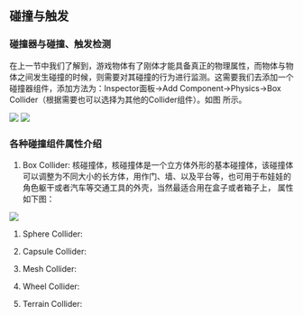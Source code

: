## 碰撞与触发

### 碰撞器与碰撞、触发检测

在上一节中我们了解到，游戏物体有了刚体才能具备真正的物理属性，而物体与物体之间发生碰撞的时候，则需要对其碰撞的行为进行监测。这需要我们去添加一个碰撞器组件，添加方法为：Inspector面板->Add Component->Physics->Box Collider（根据需要也可以选择为其他的Collider组件）。如图 所示。

![](https://nts.newbieol.com/static/k25/02_%E6%B8%B8%E6%88%8F%E5%BC%95%E6%93%8E%E6%A0%B8%E5%BF%83/11_%E7%89%A9%E7%90%86%E7%B3%BB%E7%BB%9F_%E7%A2%B0%E6%92%9E/img/%E5%9B%BE%E7%89%878.png)
![](https://nts.newbieol.com/static/k25/02_%E6%B8%B8%E6%88%8F%E5%BC%95%E6%93%8E%E6%A0%B8%E5%BF%83/11_%E7%89%A9%E7%90%86%E7%B3%BB%E7%BB%9F_%E7%A2%B0%E6%92%9E/img/%E5%9B%BE%E7%89%879.png)

### 各种碰撞组件属性介绍

1. Box Collider: 核碰撞体，核碰撞体是一个立方体外形的基本碰撞体，该碰撞体可以调整为不同大小的长方体，用作门、墙、以及平台等，也可用于布娃娃的角色躯干或者汽车等交通工具的外壳，当然最适合用在盒子或者箱子上， 属性如下图：

![](https://nts.newbieol.com/static/k25/02_%E6%B8%B8%E6%88%8F%E5%BC%95%E6%93%8E%E6%A0%B8%E5%BF%83/11_%E7%89%A9%E7%90%86%E7%B3%BB%E7%BB%9F_%E7%A2%B0%E6%92%9E/img/%E5%9B%BE%E7%89%8710.png)

1. Sphere Collider:

1. Capsule Collider:

1. Mesh Collider:

1. Wheel Collider:

1. Terrain Collider:
